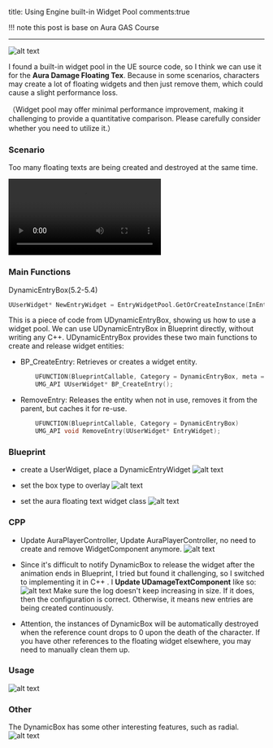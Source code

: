 title: Using Engine built-in Widget Pool
comments:true

!!! note 
    this post is base on Aura GAS Course
    
---

 ![alt text](../assets/images/WidgetPool_image.png)

I found a built-in widget pool in the UE source code, so I think we can use it for the **Aura Damage Floating Tex**. Because in some scenarios, characters may create a lot of floating widgets and then just remove them, which could cause a slight performance loss.

（Widget pool may offer minimal performance improvement, making it challenging to provide a quantitative comparison. Please carefully consider whether you need to utilize it.）

### Scenario
Too many floating texts are being created and destroyed at the same time.
 
![type:video](../assets/video/floating_text.mp4)

### Main Functions
DynamicEntryBox(5.2-5.4)

``` cpp
UUserWidget* NewEntryWidget = EntryWidgetPool.GetOrCreateInstance(InEntryClass);

```

This is a piece of code from UDynamicEntryBox, showing us how to use a widget pool. We can use UDynamicEntryBox in Blueprint directly, without writing any C++. UDynamicEntryBox provides these two main functions to create and release widget entities:

- BP_CreateEntry: Retrieves or creates a widget entity.
    ``` cpp
        UFUNCTION(BlueprintCallable, Category = DynamicEntryBox, meta = (DisplayName = "Create Entry", AllowPrivateAccess = true))
        UMG_API UUserWidget* BP_CreateEntry();

    ```
- RemoveEntry: Releases the entity when not in use, removes it from the parent, but caches it for re-use.
    ``` cpp
        UFUNCTION(BlueprintCallable, Category = DynamicEntryBox)
        UMG_API void RemoveEntry(UUserWidget* EntryWidget);

    ```
    
### Blueprint
- create a UserWdiget, place a DynamicEntryWidget
![alt text](../assets/images/WidgetPool_image-2.png)

- set the box type to overlay
![alt text](../assets/images/WidgetPool_image-3.png)
- set the aura floating text widget class
![alt text](../assets/images/WidgetPool_image-4.png)



### CPP
- Update AuraPlayerController, Update AuraPlayerController, no need to create and remove WidgetComponent anymore.
![alt text](../assets/images/WidgetPool_image-1.png)

- Since it's difficult to notify DynamicBox to release the widget after the animation ends in Blueprint, I tried but found it challenging, so I switched to implementing it in C++ . I **Update UDamageTextComponent** like so:
 ![alt text](../assets/images/WidgetPool_image-5.png)
  Make sure the log doesn't keep increasing in size. If it does, then the configuration is correct. Otherwise, it means new entries are being created continuously.

- Attention, the instances of DynamicBox will be automatically destroyed when the reference count drops to 0 upon the death of the character. If you have other references to the floating widget elsewhere, you may need to manually clean them up.


### Usage
  ![alt text](../assets/images/WidgetPool_image-6.png)

### Other
The DynamicBox has some other interesting features, such as radial.
![alt text](../assets/images/WidgetPool_image-7.png)
